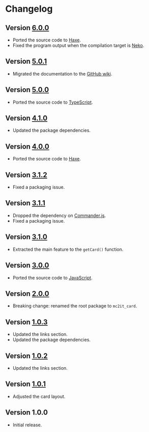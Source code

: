 # Changelog

## Version [6.0.0](https://github.com/mc2it/card/compare/v5.0.1...v6.0.0)
- Ported the source code to [Haxe](https://haxe.org).
- Fixed the program output when the compilation target is [Neko](https://nekovm.org).

## Version [5.0.1](https://github.com/mc2it/card/compare/v5.0.0...v5.0.1)
- Migrated the documentation to the [GitHub wiki](https://github.com/mc2it/card/wiki).

## Version [5.0.0](https://github.com/mc2it/card/compare/v4.1.0...v5.0.0)
- Ported the source code to [TypeScript](https://www.typescriptlang.org).

## Version [4.1.0](https://github.com/mc2it/card/compare/v4.0.0...v4.1.0)
- Updated the package dependencies.

## Version [4.0.0](https://github.com/mc2it/card/compare/v3.1.2...v4.0.0)
- Ported the source code to [Haxe](https://haxe.org).

## Version [3.1.2](https://github.com/mc2it/card/compare/v3.1.1...v3.1.2)
- Fixed a packaging issue.

## Version [3.1.1](https://github.com/mc2it/card/compare/v3.1.0...v3.1.1)
- Dropped the dependency on [Commander.js](https://github.com/tj/commander.js).
- Fixed a packaging issue.

## Version [3.1.0](https://github.com/mc2it/card/compare/v3.0.0...v3.1.0)
- Extracted the main feature to the `getCard()` function.

## Version [3.0.0](https://github.com/mc2it/card/compare/v2.0.0...v3.0.0)
- Ported the source code to [JavaScript](https://developer.mozilla.org/docs/Web/JavaScript).

## Version [2.0.0](https://github.com/mc2it/card/compare/v1.0.3...v2.0.0)
- Breaking change: renamed the root package to `mc2it_card`.

## Version [1.0.3](https://github.com/mc2it/card/compare/v1.0.2...v1.0.3)
- Updated the links section.
- Updated the package dependencies.

## Version [1.0.2](https://github.com/mc2it/card/compare/v1.0.1...v1.0.2)
- Updated the links section.

## Version [1.0.1](https://github.com/mc2it/card/compare/v1.0.0...v1.0.1)
- Adjusted the card layout.

## Version 1.0.0
- Initial release.
